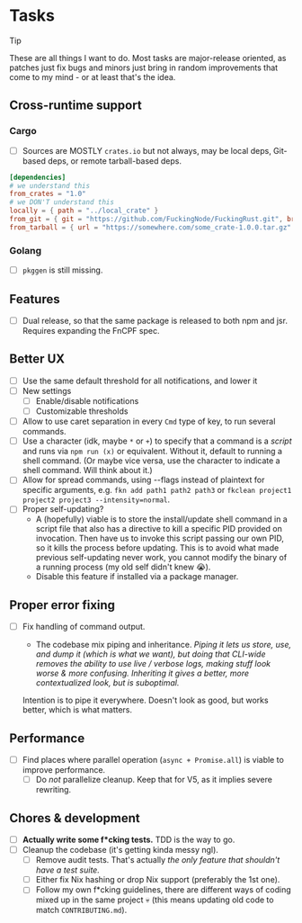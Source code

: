 # Tasks

> [!TIP]
> These are all things I want to do. Most tasks are major-release oriented, as patches just fix bugs and minors just bring in random improvements that come to my mind - or at least that's the idea.

## Cross-runtime support

### Cargo

- [ ] Sources are MOSTLY `crates.io` but not always, may be local deps, Git-based deps, or remote tarball-based deps.

```toml
[dependencies]
# we understand this
from_crates = "1.0"
# we DON'T understand this
locally = { path = "../local_crate" }
from_git = { git = "https://github.com/FuckingNode/FuckingRust.git", branch = "dev" }
from_tarball = { url = "https://somewhere.com/some_crate-1.0.0.tar.gz" }
```

### Golang

- [ ] `pkggen` is still missing.

## Features

- [ ] Dual release, so that the same package is released to both npm and jsr. Requires expanding the FnCPF spec.

## Better UX

- [ ] Use the same default threshold for all notifications, and lower it
- [ ] New settings
  - [ ] Enable/disable notifications
  - [ ] Customizable thresholds
- [ ] Allow to use caret separation in every `Cmd` type of key, to run several commands.
- [ ] Use a character (idk, maybe `*` or `+`) to specify that a command is a _script_ and runs via `npm run (x)` or equivalent. Without it, default to running a shell command. (Or maybe vice versa, use the character to indicate a shell command. Will think about it.)
- [ ] Allow for spread commands, using --flags instead of plaintext for specific arguments, e.g. `fkn add path1 path2 path3` or `fkclean project1 project2 project3 --intensity=normal`.
- [ ] Proper self-updating?
  - A (hopefully) viable is to store the install/update shell command in a script file that also has a directive to kill a specific PID provided on invocation. Then have us to invoke this script passing our own PID, so it kills the process before updating. This is to avoid what made previous self-updating never work, you cannot modify the binary of a running process (my old self didn't knew 😭).
  - Disable this feature if installed via a package manager.

## Proper error fixing

- [ ] Fix handling of command output.
  - The codebase mix piping and inheritance. _Piping it lets us store, use, and dump it (which is what we want), but doing that CLI-wide removes the ability to use live / verbose logs, making stuff look worse & more confusing. Inheriting it gives a better, more contextualized look, but is suboptimal._

  Intention is to pipe it everywhere. Doesn't look as good, but works better, which is what matters.

## Performance

- [ ] Find places where parallel operation (`async + Promise.all`) is viable to improve performance.
  - [ ] Do _not_ parallelize cleanup. Keep that for V5, as it implies severe rewriting.

## Chores & development

- [ ] **Actually write some f\*cking tests.** TDD is the way to go.
- [ ] Cleanup the codebase (it's getting kinda messy ngl).
  - [ ] Remove audit tests. That's actually _the only feature that shouldn't have a test suite._
  - [ ] Either fix Nix hashing or drop Nix support (preferably the 1st one).
  - [ ] Follow my own f\*cking guidelines, there are different ways of coding mixed up in the same project :skull: (this means updating old code to match `CONTRIBUTING.md`).
